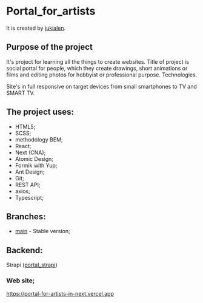 # Portal_for_artists

It is created by [jukialen](https://github.com/jukialen/).

## Purpose of the project

It's project for learning all the things to create websites.
Title of project is social portal for people, which they create drawings, short animations or films and editing photos for hobbyist or professional purpose.
Technologies.

Site's in full responsive on target devices from small smartphones to TV and SMART TV.

## The project uses:
- HTML5;
- SCSS;
- methodology BEM;
- React;
- Next (CNA);
- Atomic Design;
- Formik with Yup;
- Ant Design;
- Git;
- REST API;
- axios;
- Typescript;

## Branches:
- <a href="https://github.com/jukialen/portal_for_artists_in_next">main</a> - Stable version;

## Backend:
Strapi (<a href="https://github.com/jukialen/portal_strapi">portal_strapi</a>) 

### Web site;
https://portal-for-artists-in-next.vercel.app